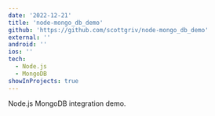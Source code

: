 ```yaml
---
date: '2022-12-21'
title: 'node-mongo_db_demo'
github: 'https://github.com/scottgriv/node-mongo_db_demo'
external: ''
android: ''
ios: ''
tech:
  - Node.js
  - MongoDB
showInProjects: true
---
```


Node.js MongoDB integration demo.
